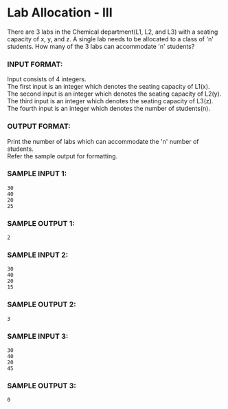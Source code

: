 # Lab Allocation - III

There are 3 labs in the Chemical department(L1, L2, and L3) with a seating capacity of x, y, and z. A single lab needs to be allocated to a class of 'n' students. How many of the 3 labs can accommodate 'n' students?

### INPUT FORMAT:

Input consists of 4 integers. <br>
The first input is an integer which denotes the seating capacity of L1(x). <br>
The second input is an integer which denotes the seating capacity of L2(y). <br>
The third input is an integer which denotes the seating capacity of L3(z). <br>
The fourth input is an integer which denotes the number of students(n).

### OUTPUT FORMAT:

Print the number of labs which can accommodate the 'n' number of students. <br>
Refer the sample output for formatting.

### SAMPLE INPUT 1:

```
30
40
20
25
```

### SAMPLE OUTPUT 1:

```
2
```

### SAMPLE INPUT 2:

```
30
40
20
15
```

### SAMPLE OUTPUT 2:

```
3
```

### SAMPLE INPUT 3:

```
30
40
20
45
```

### SAMPLE OUTPUT 3:

```
0
```
